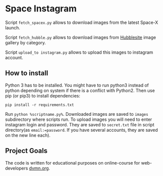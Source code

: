 # Space Instagram

Script `fetch_spacex.py` allows to download images from the latest Space-X launch.

Script `fetch_hubble.py` allows to download images from [Hubblesite](hubblesite.org) image gallery by category.

Script `upload_to instagram.py` allows to upload this images to instagram account.

## How to install

Python 3 has to be installed. You might have to run python3 instead of python depending on system if there is a conflict with Python2. Then use pip (or pip3) to install dependencies:

```commandline
pip install -r requirements.txt
```

Run `python %scriptname.py%`. Downloaded images are saved to `images` subdirectory where scripts run.
To upload images you will need to enter instagram login and password. They are saved to `secret.txt` file in script directory(as `email:=password`. If you have several accounts, they are saved on the new line each).

## Project Goals

The code is written for educational purposes on online-course for web-developers [dvmn.org](https://dvmn.org/).
